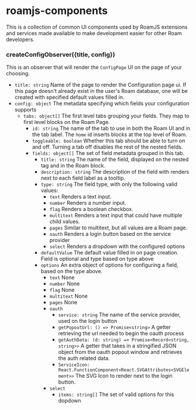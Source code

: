 # roamjs-components
    
This is a collection of common UI components used by RoamJS extensions and services made available to make development easier for other Roam developers.

### createConfigObserver({title, config})

This is an observer that will render the `ConfigPage` UI on the page of your choosing.

* `title: string` Name of the page to render the Configuration page ui. If this page doesn't already exist in the user's Roam database, one will be created with specified default values filled in.
* `config: object` The metadata specifying which fields your configuration supports
    * `tabs: object[]` The first level tabs grouping your fields. They map to first level blocks on the Roam Page.
        * `id: string` The name of the tab to use in both the Roam UI and in the tab label. The `home` id inserts blocks at the top level of Roam.
        * `toggleable: boolean` Whether this tab should be able to turn on and off. Turning a tab off disables the rest of the nested fields.
        * `fields: object[]` The set of field metadata grouped in this tab.
            * `title: string` The name of the field, displayed on the nested tag and in the Roam block.
            * `description: string` The description of the field with renders next to each field label as a tooltip.
            * `type: string` The field type, with only the following valid values:
                * `text` Renders a text input.
                * `number` Renders a number input.
                * `flag` Renders a boolean checkbox.
                * `multitext` Renders a text input that could have multiple child values.
                * `pages` Similar to multitext, but all values are a Roam page.
                * `oauth` Renders a login button based on the service provider
                * `select` Renders a dropdown with the configured options
            * `defaultValue` The default value filled in on page creation. Field is optional and type based on type above
            * `options` An extra object of options for configuring a field, based on the type above.
                * `text` None
                * `number` None
                * `flag` None
                * `multitext` None
                * `pages` None
                * `oauth`  
                    * `service: string` The name of the service provider, used on the login button
                    * `getPopoutUrl: () => Promise<string>` A getter retrieving the url needed to begin the oauth process
                    * `getAuthData: (d: string) => Promise<Record<string, string>>` A getter that takes in a stringified JSON object from the oauth popout window and retrieves the auth related data.
                    * `ServiceIcon: React.FunctionComponent<React.SVGAttributes<SVGElement>>` The SVG Icon to render next to the login button.
                * `select`
                    * `items: string[]` The set of valid options for this dopdown 
